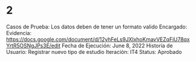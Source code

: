 # 2

Casos de Prueba: Los datos deben de tener un formato valido
Encargado:  
Evidencia: https://docs.google.com/document/d/12yhFeLs9JXIxhoKmavVEZqFiU78qxYrtR5OSNgJPs3E/edit
Fecha de Ejecución: June 8, 2022
Historia de Usuario: Registrar nuevo tipo de estudio
Iteración: IT4
Status: Aprobado